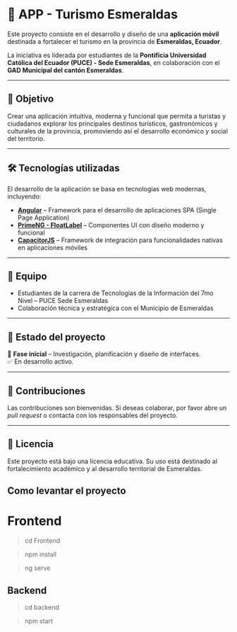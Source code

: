 # 📱 APP - Turismo Esmeraldas

Este proyecto consiste en el desarrollo y diseño de una **aplicación móvil** destinada a fortalecer el turismo en la provincia de **Esmeraldas, Ecuador**. 

La iniciativa es liderada por estudiantes de la **Pontificia Universidad Católica del Ecuador (PUCE) - Sede Esmeraldas**, en colaboración con el **GAD Municipal del cantón Esmeraldas**.

---

## 🎯 Objetivo

Crear una aplicación intuitiva, moderna y funcional que permita a turistas y ciudadanos explorar los principales destinos turísticos, gastronómicos y culturales de la provincia, promoviendo así el desarrollo económico y social del territorio.

---

## 🛠️ Tecnologías utilizadas

El desarrollo de la aplicación se basa en tecnologías web modernas, incluyendo:

- **[Angular](https://angular.io/)** – Framework para el desarrollo de aplicaciones SPA (Single Page Application)
- **[PrimeNG - FloatLabel](https://primeng.org/floatlabel)** – Componentes UI con diseño moderno y funcional
- **[CapacitorJS](https://capacitorjs.com/)** – Framework de integración para funcionalidades nativas en aplicaciones móviles

---

## 👥 Equipo

- Estudiantes de la carrera de Tecnologías de la Información del 7mo Nivel – PUCE Sede Esmeraldas
- Colaboración técnica y estratégica con el Municipio de Esmeraldas

---

## 🚀 Estado del proyecto

📍 **Fase inicial** – Investigación, planificación y diseño de interfaces.  
✅ En desarrollo activo.

---

## 📌 Contribuciones

Las contribuciones son bienvenidas. Si deseas colaborar, por favor abre un *pull request* o contacta con los responsables del proyecto.

---

## 📄 Licencia

Este proyecto está bajo una licencia educativa. Su uso está destinado al fortalecimiento académico y al desarrollo territorial de Esmeraldas.


## Como levantar el proyecto

# Frontend
> cd Frontend

> npm install

> ng serve 

## Backend 
> cd backend

> npm start